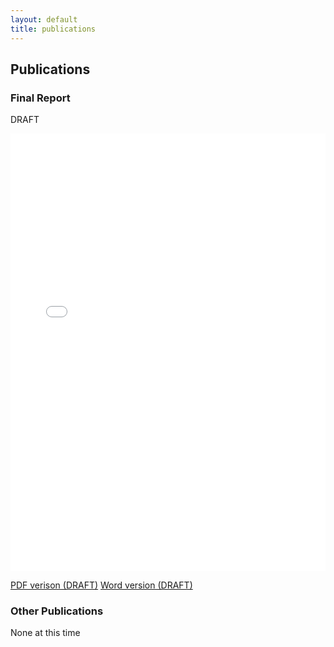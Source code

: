 ```yaml
---
layout: default
title: publications
---
```


## Publications

### Final Report

<p class="message-highlight"> DRAFT </p>
<iframe src="files/FinalReport.pdf" style="width: 100%;height: 700px;border: none;"></iframe>

[PDF verison (DRAFT)](files/FinalReport.pdf)
[Word version (DRAFT)](files/FinalReport.docx)

### Other Publications

None at this time
